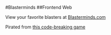 #Blasterminds
##Frontend Web

View your favorite blasters at [Blasterminds.com](http://blasterminds.com)  

Pirated from [this code-breaking
game](http://en.wikipedia.org/wiki/Mastermind_%28board_game%29)
